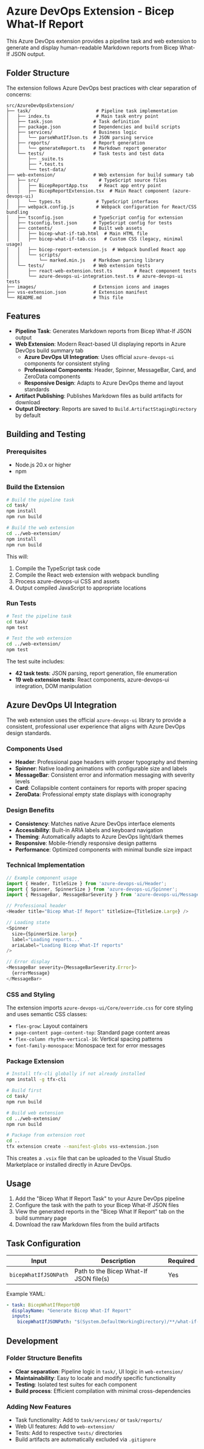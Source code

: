 # Azure DevOps Extension - Bicep What-If Report

This Azure DevOps extension provides a pipeline task and web extension to generate and display human-readable Markdown reports from Bicep What-If JSON output.

## Folder Structure

The extension follows Azure DevOps best practices with clear separation of concerns:

```plaintext
src/AzureDevOpsExtension/
├── task/                        # Pipeline task implementation
│   ├── index.ts                 # Main task entry point
│   ├── task.json               # Task definition
│   ├── package.json            # Dependencies and build scripts
│   ├── services/               # Business logic
│   │   └── parseWhatIfJson.ts  # JSON parsing service
│   ├── reports/                # Report generation
│   │   └── generateReport.ts   # Markdown report generator
│   └── tests/                  # Task tests and test data
│       ├── _suite.ts
│       ├── *.test.ts
│       └── test-data/
├── web-extension/              # Web extension for build summary tab
│   ├── src/                      # TypeScript source files
│   │   ├── BicepReportApp.tsx    # React app entry point
│   │   ├── BicepReportExtension.tsx  # Main React component (azure-devops-ui)
│   │   └── types.ts             # TypeScript interfaces
│   ├── webpack.config.js        # Webpack configuration for React/CSS bundling
│   ├── tsconfig.json           # TypeScript config for extension
│   ├── tsconfig.test.json      # TypeScript config for tests
│   ├── contents/               # Built web assets
│   │   ├── bicep-what-if-tab.html  # Main HTML file
│   │   ├── bicep-what-if-tab.css   # Custom CSS (legacy, minimal usage)
│   │   ├── bicep-report-extension.js  # Webpack bundled React app
│   │   └── scripts/
│   │       └── marked.min.js   # Markdown parsing library
│   └── tests/                  # Web extension tests
│       ├── react-web-extension.test.ts        # React component tests
│       └── azure-devops-ui-integration.test.ts # azure-devops-ui tests
├── images/                     # Extension icons and images
├── vss-extension.json          # Extension manifest
└── README.md                   # This file
```

## Features

- **Pipeline Task**: Generates Markdown reports from Bicep What-If JSON output
- **Web Extension**: Modern React-based UI displaying reports in Azure DevOps build summary tab
  - **Azure DevOps UI Integration**: Uses official `azure-devops-ui` components for consistent styling
  - **Professional Components**: Header, Spinner, MessageBar, Card, and ZeroData components
  - **Responsive Design**: Adapts to Azure DevOps theme and layout standards
- **Artifact Publishing**: Publishes Markdown files as build artifacts for download
- **Output Directory**: Reports are saved to `Build.ArtifactStagingDirectory` by default

## Building and Testing

### Prerequisites

- Node.js 20.x or higher
- npm

### Build the Extension

```bash
# Build the pipeline task
cd task/
npm install
npm run build

# Build the web extension
cd ../web-extension/
npm install
npm run build
```

This will:

1. Compile the TypeScript task code
2. Compile the React web extension with webpack bundling
3. Process azure-devops-ui CSS and assets
4. Output compiled JavaScript to appropriate locations

### Run Tests

```bash
# Test the pipeline task
cd task/
npm test

# Test the web extension
cd ../web-extension/
npm test
```

The test suite includes:

- **42 task tests**: JSON parsing, report generation, file enumeration
- **19 web extension tests**: React components, azure-devops-ui integration, DOM manipulation

## Azure DevOps UI Integration

The web extension uses the official `azure-devops-ui` library to provide a consistent, professional user experience that aligns with Azure DevOps design standards.

### Components Used

- **Header**: Professional page headers with proper typography and theming
- **Spinner**: Native loading animations with configurable size and labels
- **MessageBar**: Consistent error and information messaging with severity levels
- **Card**: Collapsible content containers for reports with proper spacing
- **ZeroData**: Professional empty state displays with iconography

### Design Benefits

- **Consistency**: Matches native Azure DevOps interface elements
- **Accessibility**: Built-in ARIA labels and keyboard navigation
- **Theming**: Automatically adapts to Azure DevOps light/dark themes
- **Responsive**: Mobile-friendly responsive design patterns
- **Performance**: Optimized components with minimal bundle size impact

### Technical Implementation

```typescript
// Example component usage
import { Header, TitleSize } from 'azure-devops-ui/Header';
import { Spinner, SpinnerSize } from 'azure-devops-ui/Spinner';
import { MessageBar, MessageBarSeverity } from 'azure-devops-ui/MessageBar';

// Professional header
<Header title="Bicep What-If Report" titleSize={TitleSize.Large} />

// Loading state
<Spinner
  size={SpinnerSize.large}
  label="Loading reports..."
  ariaLabel="Loading Bicep What-If reports"
/>

// Error display
<MessageBar severity={MessageBarSeverity.Error}>
  {errorMessage}
</MessageBar>
```

### CSS and Styling

The extension imports `azure-devops-ui/Core/override.css` for core styling and uses semantic CSS classes:

- `flex-grow`: Layout containers
- `page-content page-content-top`: Standard page content areas
- `flex-column rhythm-vertical-16`: Vertical spacing patterns
- `font-family-monospace`: Monospace text for error messages

### Package Extension

```bash
# Install tfx-cli globally if not already installed
npm install -g tfx-cli

# Build first
cd task/
npm run build

# Build web extension
cd ../web-extension/
npm run build

# Package from extension root
cd ..
tfx extension create --manifest-globs vss-extension.json
```

This creates a `.vsix` file that can be uploaded to the Visual Studio Marketplace or installed directly in Azure DevOps.

## Usage

1. Add the "Bicep What If Report Task" to your Azure DevOps pipeline
2. Configure the task with the path to your Bicep What-If JSON files
3. View the generated reports in the "Bicep What If Report" tab on the build summary page
4. Download the raw Markdown files from the build artifacts

## Task Configuration

| Input                 | Description                            | Required |
| --------------------- | -------------------------------------- | -------- |
| `bicepWhatIfJSONPath` | Path to the Bicep What-If JSON file(s) | Yes      |

Example YAML:

```yaml
- task: BicepWhatIfReport@0
  displayName: "Generate Bicep What-If Report"
  inputs:
    bicepWhatIfJSONPath: "$(System.DefaultWorkingDirectory)/**/what-if-output.json"
```

## Development

### Folder Structure Benefits

- **Clear separation**: Pipeline logic in `task/`, UI logic in `web-extension/`
- **Maintainability**: Easy to locate and modify specific functionality
- **Testing**: Isolated test suites for each component
- **Build process**: Efficient compilation with minimal cross-dependencies

### Adding New Features

- Task functionality: Add to `task/services/` or `task/reports/`
- Web UI features: Add to `web-extension/`
- Tests: Add to respective `tests/` directories
- Build artifacts are automatically excluded via `.gitignore`
